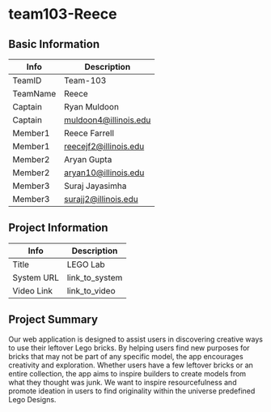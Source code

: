 # team103-Reece

## Basic Information

|   Info      |        Description     |
| ----------- | ---------------------- |
| TeamID      |        Team-103        |
| TeamName    |         Reece          |
| Captain     |       Ryan Muldoon     |
| Captain     |  muldoon4@illinois.edu |
| Member1     |      Reece Farrell     |
| Member1     |  reecejf2@illinois.edu |
| Member2     |       Aryan Gupta      |
| Member2     |  aryan10@illinois.edu  |
| Member3     |     Suraj Jayasimha    |
| Member3     |  surajj2@illinois.edu  |

## Project Information

|   Info      |        Description     |
| ----------- | ---------------------- |
|  Title      |       LEGO Lab         |
| System URL  |      link_to_system    |
| Video Link  |      link_to_video     |

## Project Summary
Our web application is designed to assist users in discovering creative ways to use their leftover Lego bricks. By helping users find new purposes for bricks that may not be part of any specific model, the app encourages creativity and exploration. Whether users have a few leftover bricks or an entire collection, the app aims to inspire builders to create models from what they thought was junk. We want to inspire resourcefulness and promote ideation in users to find originality within the universe predefined Lego Designs.

